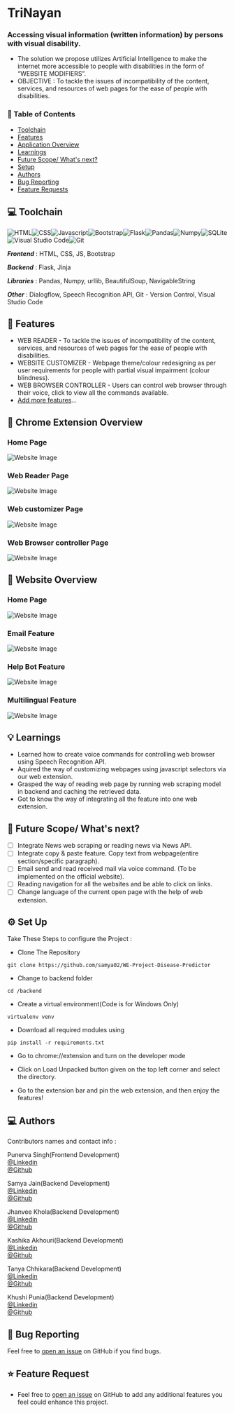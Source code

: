 # TriNayan
### Accessing visual information (written information) by persons with visual disability.

*  The solution we propose utilizes Artificial Intelligence to make the internet more accessible to people with disabilities in the form of “WEBSITE MODIFIERS”.
* OBJECTIVE : To tackle the issues of incompatibility of the content, services, and resources of web pages for the ease of people with disabilities.

### 📌 Table of Contents
* [Toolchain](#toolchain)
* [Features](#features)
* [Application Overview](#overview)
* [Learnings](#learning) <!-- * [Challenges faced](#challenges) -->
* [Future Scope/ What's next?](#scope)
* [Setup](#setup)
* [Authors](#authors)
* [Bug Reporting](#bug)
* [Feature Requests](#feature-request)


<a id="toolchain"></a>
## 💻 Toolchain

<img alt="HTML" src="https://img.shields.io/badge/html5-%23E34F26.svg?style=for-the-badge&logo=html5&logoColor=white"/><img alt="CSS" src="https://img.shields.io/badge/css3-%231572B6.svg?style=for-the-badge&logo=css3&logoColor=white"/><img alt="Javascript" src="https://img.shields.io/badge/javascript-%23323330.svg?style=for-the-badge&logo=javascript&logoColor=%23F7DF1E"/><img alt="Bootstrap" src="https://img.shields.io/badge/bootstrap-%23563D7C.svg?style=for-the-badge&logo=bootstrap&logoColor=white"/><img alt="Flask" src="https://img.shields.io/badge/flask-%23000.svg?style=for-the-badge&logo=flask&logoColor=white"/><img alt="Pandas" src="https://img.shields.io/badge/pandas-%23150458.svg?style=for-the-badge&logo=pandas&logoColor=white" /><img alt="Numpy" src="https://img.shields.io/badge/numpy-%23013243.svg?style=for-the-badge&logo=numpy&logoColor=white" /><img alt="SQLite" src="https://img.shields.io/badge/sqlite-%2307405e.svg?style=for-the-badge&logo=sqlite&logoColor=white" /><img alt="Visual Studio Code" src="https://img.shields.io/badge/VisualStudioCode-0078d7.svg?style=for-the-badge&logo=visual-studio-code&logoColor=white"/><img alt="Git" src="https://img.shields.io/badge/git-%23F05033.svg?style=for-the-badge&logo=git&logoColor=white"/>

***Frontend*** : HTML, CSS, JS, Bootstrap

***Backend*** : Flask, Jinja

***Libraries*** : Pandas, Numpy, urllib, BeautifulSoup, NavigableString

***Other*** : Dialogflow, Speech Recognition API, Git - Version Control, Visual Studio Code


<a id="features"></a>
## 🚀 Features
- WEB READER - To tackle the issues of incompatibility of the content, services, and resources of web pages for the ease of people with disabilities.
- WEBSITE CUSTOMIZER - Webpage theme/colour redesigning as per user requirements for people with partial visual impairment (colour blindness).
- WEB BROWSER CONTROLLER - Users can control web browser through their voice, click to view all the commands available.
- [Add more features](#feature-request)...

<a id="overview"></a>

## 📖 Chrome Extension Overview
### Home Page
![Website Image]()
### Web Reader Page
![Website Image]()
### Web customizer Page
![Website Image]()
### Web Browser controller Page
![Website Image]()

## 📖 Website Overview
### Home Page
![Website Image]()
### Email Feature
![Website Image]()
### Help Bot Feature
![Website Image]()
### Multilingual Feature
![Website Image]()

<a id="learning"></a>
## 💡 Learnings
- Learned how to create voice commands for controlling web browser using Speech Recognition API.
- Aquired the way of customizing webpages using javascript selectors via our web extension.
- Grasped the way of reading web page by running web scraping model in backend and caching the retrieved data.
- Got to know the way of integrating all the feature into one web extension.

<!--
<a id="challenges"></a>
## 💡 Challenges faced
- Faced problem while integrating voice command for reading the webpage and giving back output.
-->

<a id="scope"></a>
## 🚧 Future Scope/ What's next?
- [ ] Integrate News web scraping or reading news via News API.
- [ ] Integrate copy & paste feature. Copy text from webpage(entire section/specific paragraph).
- [ ] Email send and read received mail via voice command. (To be implemented on the official website).
- [ ] Reading navigation for all the websites and be able to click on links.
- [ ] Change language of the current open page with the help of web extension.

<a id="setup"></a>
## ⚙️ Set Up

Take These Steps to configure the Project :

* Clone The Repository
```
git clone https://github.com/samya02/WE-Project-Disease-Predictor
```

* Change to backend folder
```
cd /backend
```

* Create a virtual environment(Code is for Windows Only)
```
virtualenv venv 
```

* Download all required modules using
```
pip install -r requirements.txt
```

* Go to chrome://extension and turn on the developer mode

* Click on Load Unpacked button given on the top left corner and select the directory.

* Go to the extension bar and pin the web extension, and then enjoy the features!

<a id="authors"></a>
## 💻 Authors

Contributors names and contact info :

Punerva Singh(Frontend Development)<br> 
[@Linkedin](https://www.linkedin.com/in/punerva-singh-958305204)
<br>
[@Github](https://github.com/punervasingh)
<br>

Samya Jain(Backend Development)<br>
[@Linkedin](https://www.linkedin.com/in/samya-jain-a68443204)
<br>
[@Github](https://github.com/samya02)

Jhanvee Khola(Backend Development)<br>
[@Linkedin](https://www.linkedin.com/in/jhanvee-khola/)
<br>
[@Github](https://github.com/jhanvee-khola)

Kashika Akhouri(Backend Development)<br>
[@Linkedin](https://www.linkedin.com/in/kashika-akhouri-050b4a202/)
<br>
[@Github](https://github.com/kashika0112)

Tanya Chhikara(Backend Development)<br>
[@Linkedin](https://www.linkedin.com/in/tanyachhikara24/)
<br>
[@Github]()

Khushi Punia(Backend Development)<br>
[@Linkedin](https://www.linkedin.com/in/khushi-punia-7261b5204/)
<br>
[@Github](https://github.com/khushipunia21)
<br>

<a id="bug"></a>
## 🐛 Bug Reporting
Feel free to [open an issue](https://github.com/PunervaSingh/TriNayan/issues) on GitHub if you find bugs.

<a id="feature-request"></a>
## ⭐ Feature Request
- Feel free to [open an issue](https://github.com/PunervaSingh/TriNayan/issues) on GitHub to add any additional features you feel could enhance this project.  

